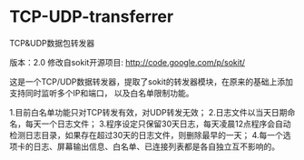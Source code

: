 TCP-UDP-transferrer
===================

TCP&amp;UDP数据包转发器

版本：2.0
修改自sokit开源项目: http://code.google.com/p/sokit/

这是一个TCP/UDP数据转发器，提取了sokit的转发器模块，在原来的基础上添加支持同时监听多个IP和端口，
以及白名单限制功能。

1.目前白名单功能只对TCP转发有效，对UDP转发无效；
2.日志文件以当天日期命名，每天一个日志文件；
3.程序设定只保留30天日志，每天凌晨12点程序会自动检测日志目录，如果存在超过30天的日志文件，则删除最早的一天；
4.每一个选项卡的日志、屏幕输出信息、白名单、已连接列表都是各自独立互不影响的。
